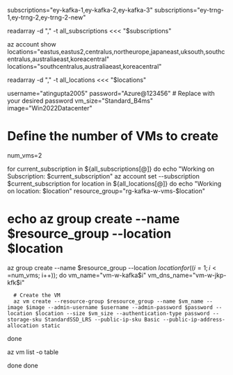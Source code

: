 subscriptions="ey-kafka-1,ey-kafka-2,ey-kafka-3"
subscriptions="ey-trng-1,ey-trng-2,ey-trng-2-new"


readarray -d "," -t all_subscriptions <<< "$subscriptions"

az account show
locations="eastus,eastus2,centralus,northeurope,japaneast,uksouth,southcentralus,australiaeast,koreacentral"
locations="southcentralus,australiaeast,koreacentral"

readarray -d "," -t all_locations <<< "$locations"

username="atingupta2005"
password="Azure@123456" # Replace with your desired password
vm_size="Standard_B4ms"
image="Win2022Datacenter"

# Define the number of VMs to create

num_vms=2

for current_subscription in ${all_subscriptions[@]}
do
 echo "Working on Subscription: $current_subscription"
 az account set --subscription $current_subscription
 for location in ${all_locations[@]}
 do
  echo "Working on location: $location"
  resource_group="rg-kafka-w-vms-$location"
  # echo az group create --name $resource_group --location $location
  az group create --name $resource_group --location $location
  for ((i=1; i<=$num_vms; i++)); do
      vm_name="vm-w-kafka$i"
      vm_dns_name="vm-w-jkp-kfk$i"

      # Create the VM
      az vm create --resource-group $resource_group --name $vm_name --image $image --admin-username $username --admin-password $password --location $location --size $vm_size --authentication-type password --storage-sku StandardSSD_LRS --public-ip-sku Basic --public-ip-address-allocation static
  done
  
  az vm list -o table

 done
done
